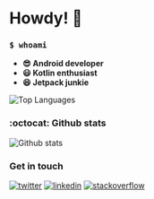# Howdy! 👋

### `$ whoami`
* **😎 Android developer**
* **😃 Kotlin enthusiast**
* **😆 Jetpack junkie**

![Top Languages](https://github-readme-stats.vercel.app/api/top-langs/?username=linusmuema&hide=css)

### :octocat: Github stats
![Github stats](https://github-readme-stats.vercel.app/api?username=linusmuema&show_icons=true)

### Get in touch
<p>
  <a href="https://twitter.com/linusmoose"><img src="https://img.icons8.com/color/50/000000/twitter-squared.png" alt="twitter"/></a>
  <a href="https://www.linkedin.com/in/linus-muema"><img src="https://img.icons8.com/color/50/000000/linkedin.png" alt="linkedin"/></a>
  <a href="https://stackoverflow.com/users/11125430/linus-muema"><img src="https://img.icons8.com/color/50/000000/stackoverflow.png" alt="stackoverflow"/></a>
<p>
